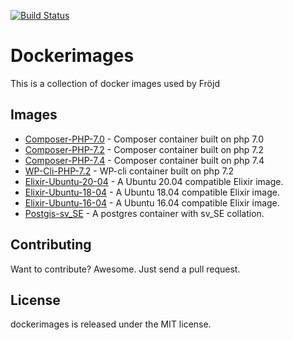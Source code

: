 [![Build Status](https://travis-ci.org/Frojd/dockerimages.svg?branch=master)](https://travis-ci.org/Frojd/dockerimages)

# Dockerimages

This is a collection of docker images used by Fröjd

## Images

- [Composer-PHP-7.0](./composer-php-7.0) - Composer container built on php 7.0
- [Composer-PHP-7.2](./composer-php-7.2) - Composer container built on php 7.2
- [Composer-PHP-7.4](./composer-php-7.4) - Composer container built on php 7.4
- [WP-Cli-PHP-7.2](./wp-cli-php-7.2) - WP-cli container built on php 7.2
- [Elixir-Ubuntu-20-04](./elixir-ubuntu-20-04) - A Ubuntu 20.04 compatible Elixir image.
- [Elixir-Ubuntu-18-04](./elixir-ubuntu-18-04) - A Ubuntu 18.04 compatible Elixir image.
- [Elixir-Ubuntu-16-04](./elixir-ubuntu-16-04) - A Ubuntu 16.04 compatible Elixir image.
- [Postgis-sv_SE](./postgis-sv_se) - A postgres container with sv_SE collation.


## Contributing

Want to contribute? Awesome. Just send a pull request.


## License

dockerimages is released under the MIT license.
